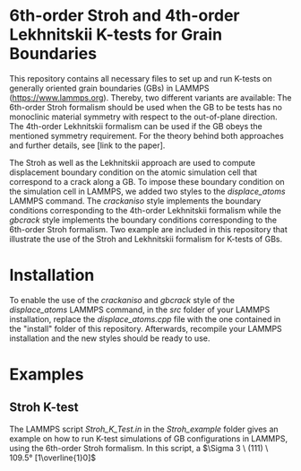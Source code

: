 # 6th-order Stroh and 4th-order Lekhnitskii K-tests for Grain Boundaries

This repository contains all necessary files to set up and run K-tests on generally oriented grain boundaries (GBs) in LAMMPS (https://www.lammps.org). Thereby, two different variants are available: The 6th-order Stroh formalism should be used when the GB to be tests has no monoclinic material symmetry with respect to the out-of-plane direction. The 4th-order Lekhnitskii formalism can be used if the GB obeys the mentioned symmetry requirement. For the theory behind both approaches and further details, see [link to the paper].

The Stroh as well as the Lekhnitskii approach are used to compute displacement boundary condition on the atomic simulation cell that correspond to a crack along a GB. To impose these boundary condition on the simulation cell in LAMMPS, we added two styles to the _displace_atoms_ LAMMPS command. The _crackaniso_ style implements the boundary conditions corresponding to the 4th-order Lekhnitskii formalism while the _gbcrack_ style implements the boundary conditions corresponding to the 6th-order Stroh formalism. Two example are included in this repository that illustrate the use of the Stroh and Lekhnitskii formalism for K-tests of GBs.   

# Installation

To enable the use of the _crackaniso_ and _gbcrack_ style of the _displace_atoms_ LAMMPS command, in the _src_ folder of your LAMMPS installation, replace the _displace_atoms.cpp_ file with the one contained in the "install" folder of this repository. Afterwards, recompile your LAMMPS installation and the new styles should be ready to use.

# Examples 

## Stroh K-test

The LAMMPS script _Stroh_K_Test.in_ in the _Stroh_example_ folder gives an example on how to run K-test simulations of GB configurations in LAMMPS, using the 6th-order Stroh formalism. In this script, a $\Sigma 3 \ (111) \ 109.5° [1\overline{1}0]$

